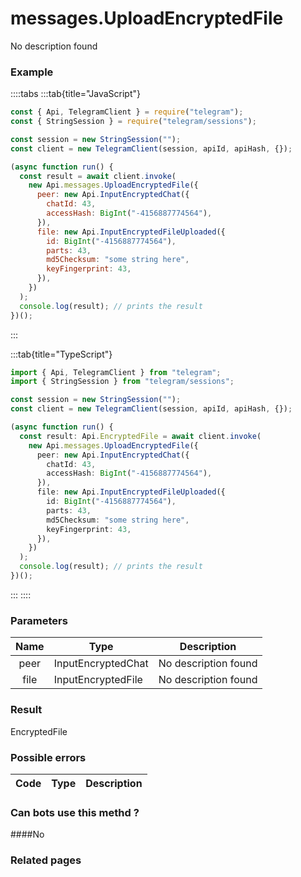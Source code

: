 # messages.UploadEncryptedFile

No description found

### [](#example)Example

::::tabs
:::tab{title="JavaScript"}

```js
const { Api, TelegramClient } = require("telegram");
const { StringSession } = require("telegram/sessions");

const session = new StringSession("");
const client = new TelegramClient(session, apiId, apiHash, {});

(async function run() {
  const result = await client.invoke(
    new Api.messages.UploadEncryptedFile({
      peer: new Api.InputEncryptedChat({
        chatId: 43,
        accessHash: BigInt("-4156887774564"),
      }),
      file: new Api.InputEncryptedFileUploaded({
        id: BigInt("-4156887774564"),
        parts: 43,
        md5Checksum: "some string here",
        keyFingerprint: 43,
      }),
    })
  );
  console.log(result); // prints the result
})();
```

:::

:::tab{title="TypeScript"}

```ts
import { Api, TelegramClient } from "telegram";
import { StringSession } from "telegram/sessions";

const session = new StringSession("");
const client = new TelegramClient(session, apiId, apiHash, {});

(async function run() {
  const result: Api.EncryptedFile = await client.invoke(
    new Api.messages.UploadEncryptedFile({
      peer: new Api.InputEncryptedChat({
        chatId: 43,
        accessHash: BigInt("-4156887774564"),
      }),
      file: new Api.InputEncryptedFileUploaded({
        id: BigInt("-4156887774564"),
        parts: 43,
        md5Checksum: "some string here",
        keyFingerprint: 43,
      }),
    })
  );
  console.log(result); // prints the result
})();
```

:::
::::

### [](#parameters)Parameters

| Name | Type               | Description          |
| :--: | ------------------ | -------------------- |
| peer | InputEncryptedChat | No description found |
| file | InputEncryptedFile | No description found |

### [](#result)Result

EncryptedFile

### [](#possible-errors)Possible errors

| Code | Type | Description |
| :--: | ---- | ----------- |

### [](#can-bots-use-this-method)Can bots use this methd ?

####No

### [](#related-pages)Related pages
